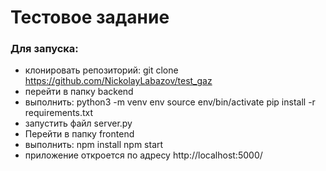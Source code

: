 
# Тестовое задание

### Для запуска: 
* клонировать репозиторий: git clone https://github.com/NickolayLabazov/test_gaz 
* перейти в папку backend
* выполнить:
  python3 -m venv env
  source env/bin/activate
  pip install -r requirements.txt
* запустить файл server.py  
* Перейти в папку frontend
* выполнить:
  npm install
  npm start
* приложение откроется по адресу http://localhost:5000/


